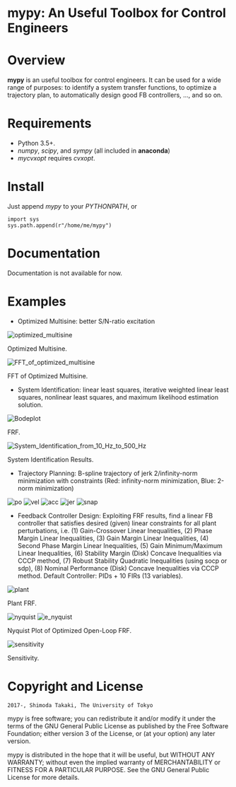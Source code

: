 **mypy**: An Useful Toolbox for Control Engineers 
======

Overview
========

**mypy** is an useful toolbox for control engineers.
It can be used for a wide range of purposes: to identify a system transfer functions, to optimize a trajectory plan, to automatically design good FB controllers, ..., and so on.

Requirements
============

* Python 3.5+.
* *numpy*, *scipy*, and *sympy* (all included in **anaconda**)
* *mycvxopt* requires *cvxopt*.

Install
=======
Just append *mypy* to your *PYTHONPATH*, or

	import sys
	sys.path.append(r"/home/me/mypy")

Documentation
=============

Documentation is not available for now.

Examples
=============


* Optimized Multisine: better S/N-ratio excitation 

![optimized_multisine](images/optimized_multisine.jpg)

Optimized Multisine.

![FFT_of_optimized_multisine](images/FFT_of_optimized_multisine.jpg)

FFT of Optimized Multisine.


* System Identification: linear least squares, iterative weighted linear least squares, nonlinear least squares,  and maximum likelihood estimation solution. 

![Bodeplot](images/Bodeplot.jpg)

FRF.

![System_Identification_from_10_Hz_to_500_Hz](images/System_Identification_from_10_Hz_to_500_Hz.jpg)

System Identification Results.


* Trajectory Planning: B-spline trajectory of jerk 2/infinity-norm minimization with constraints (Red: infinity-norm minimization, Blue: 2-norm minimization)

![po](images/Position.png)
![vel](images/Velocity.png)
![acc](images/Acceleration.png)
![jer](images/Jerk.png)
![snap](images/Snap.png)


* Feedback Controller Design: Exploiting FRF results, find a linear FB controller that satisfies desired (given) linear constraints for all plant perturbations,
    i.e. (1) Gain-Crossover Linear Inequalities,
         (2) Phase Margin Linear Inequalities,
         (3) Gain Margin Linear Inequalities,
         (4) Second Phase Margin Linear Inequalities,
         (5) Gain Minimum/Maximum Linear Inequalities,
         (6) Stability Margin (Disk) Concave Inequalities via CCCP method,
         (7) Robust Stability Quadratic Inequalities (using socp or sdp),
         (8) Nominal Performance (Disk) Concave Inequalities via CCCP method.
Default Controller: PIDs + 10 FIRs (13 variables).

![plant](images/0_plant.png)

Plant FRF.

![nyquist](images/1_nyquist.png)
![e_nyquist](images/1_nyquist_enlarged.png)

Nyquist Plot of Optimized Open-Loop FRF.

![sensitivity](images/4_ST.png)

Sensitivity.

Copyright and License
=============

	2017-, Shimoda Takaki, The University of Tokyo

mypy is free software; you can redistribute it and/or modify it under the terms of the GNU General Public License as published by the Free Software Foundation; either version 3 of the License, or (at your option) any later version.

mypy is distributed in the hope that it will be useful, but WITHOUT ANY WARRANTY; without even the implied warranty of MERCHANTABILITY or FITNESS FOR A PARTICULAR PURPOSE. See the GNU General Public License for more details.

